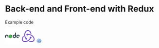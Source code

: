 # Back-end and Front-end with Redux
Example code

![Redux](https://github.com/site50/b_e_redux/blob/main/icons8-nodejs-48.png)
![Redux](https://github.com/site50/b_e_redux/blob/main/icons8-redux-48.png)
![Redux](https://github.com/site50/b_e_redux/blob/main/icons8-%D1%80%D0%B5%D0%B0%D0%BA%D1%86%D0%B8%D1%8F-16.png)
